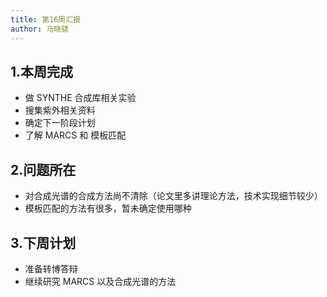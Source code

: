 ```yaml
---
title: 第16周汇报
author: 马晓骁
---
```


## 1.本周完成

- 做 SYNTHE 合成库相关实验
- 搜集紫外相关资料
- 确定下一阶段计划
- 了解 MARCS 和 模板匹配

## 2.问题所在

- 对合成光谱的合成方法尚不清除（论文里多讲理论方法，技术实现细节较少）
- 模板匹配的方法有很多，暂未确定使用哪种

## 3.下周计划

- 准备转博答辩
- 继续研究 MARCS 以及合成光谱的方法
